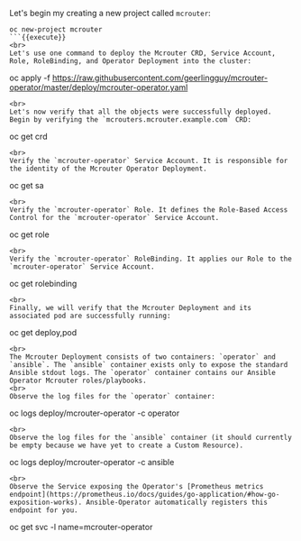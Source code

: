 Let's begin my creating a new project called `mcrouter`:

```
oc new-project mcrouter
```{{execute}}
<br>
Let's use one command to deploy the Mcrouter CRD, Service Account, Role, RoleBinding, and Operator Deployment into the cluster:

```
oc apply -f https://raw.githubusercontent.com/geerlingguy/mcrouter-operator/master/deploy/mcrouter-operator.yaml
```{{execute}}
<br>
Let's now verify that all the objects were successfully deployed. Begin by verifying the `mcrouters.mcrouter.example.com` CRD:

```
oc get crd
```{{execute}}
<br>
Verify the `mcrouter-operator` Service Account. It is responsible for the identity of the Mcrouter Operator Deployment.

```
oc get sa
```{{execute}}
<br>
Verify the `mcrouter-operator` Role. It defines the Role-Based Access Control for the `mcrouter-operator` Service Account.

```
oc get role
```{{execute}}
<br>
Verify the `mcrouter-operator` RoleBinding. It applies our Role to the `mcrouter-operator` Service Account.

```
oc get rolebinding
```{{execute}}
<br>
Finally, we will verify that the Mcrouter Deployment and its associated pod are successfully running:

```
oc get deploy,pod
```{{execute}}
<br>
The Mcrouter Deployment consists of two containers: `operator` and `ansible`. The `ansible` container exists only to expose the standard Ansible stdout logs. The `operator` container contains our Ansible Operator Mcrouter roles/playbooks.
<br>
Observe the log files for the `operator` container:

```
oc logs deploy/mcrouter-operator -c operator
```{{execute}}
<br>
Observe the log files for the `ansible` container (it should currently be empty because we have yet to create a Custom Resource).

```
oc logs deploy/mcrouter-operator -c ansible
```{{execute}}
<br>
Observe the Service exposing the Operator's [Prometheus metrics endpoint](https://prometheus.io/docs/guides/go-application/#how-go-exposition-works). Ansible-Operator automatically registers this endpoint for you.

```
oc get svc -l name=mcrouter-operator
```{{execute}}